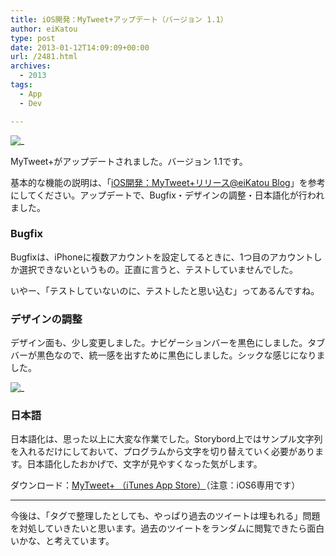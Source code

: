 ```yaml
---
title: iOS開発：MyTweet+アップデート（バージョン 1.1）
author: eiKatou
type: post
date: 2013-01-12T14:09:09+00:00
url: /2481.html
archives:
  - 2013
tags:
  - App
  - Dev

---
```

![_](/uploads/2013/01/2013112_01-200x300.jpg)
  
MyTweet+がアップデートされました。バージョン 1.1です。

<!--more-->

基本的な機能の説明は、「[iOS開発：MyTweet+リリース@eiKatou Blog][1]」を参考にしてください。アップデートで、Bugfix・デザインの調整・日本語化が行われました。

### Bugfix

Bugfixは、iPhoneに複数アカウントを設定してるときに、1つ目のアカウントしか選択できないというもの。正直に言うと、テストしていませんでした。
  
いやー、「テストしていないのに、テストしたと思い込む」ってあるんですね。

### デザインの調整

デザイン面も、少し変更しました。ナビゲーションバーを黒色にしました。タブバーが黒色なので、統一感を出すために黒色にしました。シックな感じになりました。
  
![_](/uploads/2013/01/2013112_02-200x300.jpg)

### 日本語

日本語化は、思った以上に大変な作業でした。Storybord上ではサンプル文字列を入れるだけにしておいて、プログラムから文字を切り替えていく必要があります。日本語化したおかげで、文字が見やすくなった気がします。

ダウンロード：[MyTweet+ （iTunes App Store）][2]（注意：iOS6専用です）

* * *

今後は、「タグで整理したとしても、やっぱり過去のツイートは埋もれる」問題を対処していきたいと思います。過去のツイートをランダムに閲覧できたら面白いかな、と考えています。

 [1]: http://eikatou.net/blog/2012/12/ios_mytweet_release/
 [2]: https://itunes.apple.com/us/app/mytweet+/id581752631
